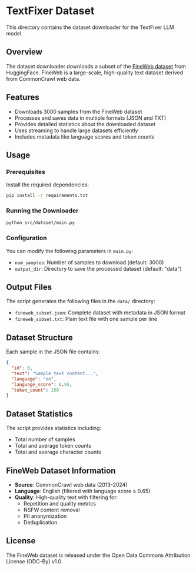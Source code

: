 # TextFixer Dataset

This directory contains the dataset downloader for the TextFixer LLM model.

## Overview

The dataset downloader downloads a subset of the [FineWeb dataset](https://huggingface.co/datasets/HuggingFaceFW/fineweb) from HuggingFace. FineWeb is a large-scale, high-quality text dataset derived from CommonCrawl web data.

## Features

- Downloads 3000 samples from the FineWeb dataset
- Processes and saves data in multiple formats (JSON and TXT)
- Provides detailed statistics about the downloaded dataset
- Uses streaming to handle large datasets efficiently
- Includes metadata like language scores and token counts

## Usage

### Prerequisites

Install the required dependencies:

```bash
pip install -r requirements.txt
```

### Running the Downloader

```bash
python src/dataset/main.py
```

### Configuration

You can modify the following parameters in `main.py`:

- `num_samples`: Number of samples to download (default: 3000)
- `output_dir`: Directory to save the processed dataset (default: "data")

## Output Files

The script generates the following files in the `data/` directory:

- `fineweb_subset.json`: Complete dataset with metadata in JSON format
- `fineweb_subset.txt`: Plain text file with one sample per line

## Dataset Structure

Each sample in the JSON file contains:

```json
{
  "id": 0,
  "text": "Sample text content...",
  "language": "en",
  "language_score": 0.95,
  "token_count": 150
}
```

## Dataset Statistics

The script provides statistics including:
- Total number of samples
- Total and average token counts
- Total and average character counts

## FineWeb Dataset Information

- **Source**: CommonCrawl web data (2013-2024)
- **Language**: English (filtered with language score ≥ 0.65)
- **Quality**: High-quality text with filtering for:
  - Repetition and quality metrics
  - NSFW content removal
  - PII anonymization
  - Deduplication

## License

The FineWeb dataset is released under the Open Data Commons Attribution License (ODC-By) v1.0. 